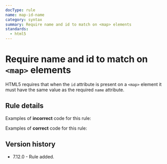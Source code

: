 ```yaml
---
docType: rule
name: map-id-name
category: syntax
summary: Require name and id to match on <map> elements
standards:
  - html5
---
```


# Require name and id to match on `<map>` elements

HTML5 requires that when the `id` attribute is present on a `<map>` element it must have the same value as the required `name` attribute.

## Rule details

Examples of **incorrect** code for this rule:

<validate name="incorrect" rules="map-id-name">
    <map name="foo" id="bar"></map>
</validate>

Examples of **correct** code for this rule:

<validate name="correct" rules="map-id-name">
    <map name="foo" id="foo"></map>
</validate>

## Version history

- 7.12.0 - Rule added.

